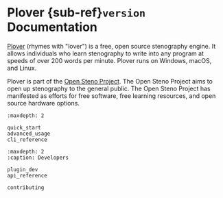 # Plover {sub-ref}`version` Documentation

[Plover](https://www.openstenoproject.org/plover/) (rhymes with "lover")
is a free, open source stenography engine. It
allows individuals who learn stenography to write into any program at speeds of
over 200 words per minute. Plover runs on Windows, macOS, and Linux.

Plover is part of the [Open Steno Project](https://www.openstenoproject.org/).
The Open Steno Project aims to
open up stenography to the general public. The Open Steno Project has
manifested as efforts for free software, free learning resources, and open
source hardware options.

```{toctree}
:maxdepth: 2

quick_start
advanced_usage
cli_reference
```

```{toctree}
:maxdepth: 2
:caption: Developers

plugin_dev
api_reference

contributing
```
